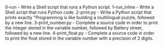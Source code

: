 0-run - Write a Shell script that runs a Python script.
1-run_inline - Write a Shell script that runs Python code.
2-print.py - Write a Python script that prints exactly "Programming is like building a multilingual puzzle, followed by a new line.
3-print_number.py - Complete a source code in order to print the integer stored in the variable number, followed by Battery street, followed by a new line.
4-print_float.py - Complete a source code in order to print the float stored in the variable number with a precision of 2 digits.
